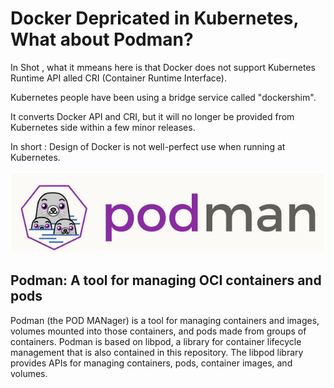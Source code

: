 # Docker Depricated in Kubernetes, What about Podman?

In Shot , what it mmeans here is that Docker does not support Kubernetes Runtime API alled CRI (Container Runtime Interface).

Kubernetes people have been using a bridge service called "dockershim".

It converts Docker API and CRI, but it will no longer be provided from Kubernetes side within a few minor releases.

In short : Design of Docker is not well-perfect use when running at Kubernetes.

![Gambar 1](./podman01.png)

## Podman: A tool for managing OCI containers and pods

Podman (the POD MANager) is a tool for managing containers and images, volumes mounted into those containers, and pods made from groups of containers.
Podman is based on libpod, a library for container lifecycle management that is also contained in this repository. The libpod library provides APIs for managing containers, pods, container images, and volumes.
